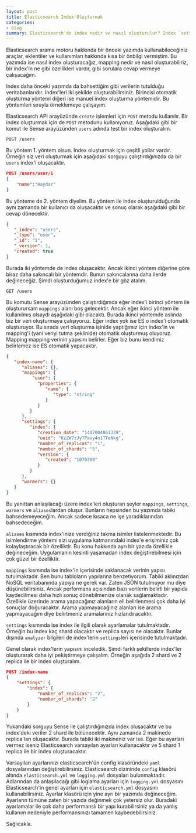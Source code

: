 ```yaml
---
layout: post
title: Elasticsearch Index Oluşturmak
categories:
- blog
summary: Elasticsearch'de index nedir ve nasıl oluşturulur? Index `settings` nedir ve nasıl kullanılır? `Analyzer` nedir, nasıl oluşturulur.
---
```


Elasticsearch arama motoru hakkında bir önceki yazımda kullanabileceğiniz 
araçlar, eklentiler ve kullanımları hakkında kısa bir önbilgi vermiştim. Bu
yazımda ise nasıl index oluşturacağız, mapping nedir ve nasıl oluşturabiliriz,
bir index'in ne gibi özellikleri vardır, gibi sorulara cevap vermeye çalışacağım.

Index daha önceki yazımda da bahsettiğim gibi verilerin tutulduğu 
veritabanlarıdır. Index'leri iki şekilde oluşturabilirsiniz. Birincisi otomatik 
oluşturma yöntemi diğeri ise manuel index oluşturma yöntemidir. Bu 
yöntemleri sırayla örneklemeye çalışayım.

Elasticsearch API arayüzünde `create` işlemleri için `POST` metodu kullanılır. 
Bir index oluşturmak için de `POST` metodunu kullanıyoruz. Aşağıdaki gibi
bir komut ile Sense arayüzünden `users` adında test bir index oluşturalım.

```
POST /users
```

Bu yöntem 1. yöntem olsun. Index oluşturmak için çeşitli yollar vardır. 
Örneğin siz veri oluşturmak için aşağıdaki sorguyu çalıştırdığınızda da bir
 `users` index'i oluşacaktır. 

```json
POST /users/user/1
{
    "name":"Haydar"
}
```

Bu yönteme de 2. yöntem diyelim. Bu yöntem ile index oluşturulduğunda 
aynı zamanda bir kullanıcı da oluşacaktır ve sonuç olarak aşağıdaki gibi bir 
cevap dönecektir. 

```json
{
   "_index": "users",
   "_type": "user",
   "_id": "1",
   "_version": 1,
   "created": true
}
```
Burada iki yöntemde de index oluşacaktır. Ancak ikinci yöntem diğerine göre 
biraz daha sakıncalı bir yöntemdir.  Bunun sakıncalarına daha ilerde 
değineceğiz. Şimdi oluşturduğumuz index'e bir göz atalım.  

```
GET /users
```

Bu komutu Sense arayüzünden çalıştırdığımda eğer index'i birinci yöntem ile 
oluşturursam `mappings` alanı boş gelecektir. Ancak eğer ikinci yöntem ile 
kullanılmış olsaydı aşağıdaki gibi olacaktı. Burada ikinci yöntemde aslında biz 
bir veri oluşturmaya çalışıyoruz. Eğer index yok ise ES o index'i otomatik 
oluşturuyor. Bu sırada veri oluşturma işinide yaptığımız için index'in ve 
mapping'i (yani veriyi tutma şeklinide) otomatik oluşturmuş oluyoruz. Mapping 
mapping verinin yapısını belirler. Eğer biz bunu kendimiz belirlemez ise ES 
otomatik yapacaktır. 

```json
{
   "index-name": {
      "aliases": {},
      "mappings": {
          "user": {
            "properties": {
               "name": {
                  "type": "string"
               }
            }
         }
      },
      "settings": {
         "index": {
            "creation_date": "1447004861339",
            "uuid": "KzZW7zJyTPavy4n1TTeNkg",
            "number_of_replicas": "1",
            "number_of_shards": "5",
            "version": {
               "created": "1070399"
            }
         }
      },
      "warmers": {}
   }
}
```

Bu yanıttan anlaşılacağı üzere index'leri oluşturan şeyler `mappings`, 
`settings`, `warmers` ve `aliases`lardan oluşur. Bunların hepsinden bu yazımda
tabiki bahsedemeyeceğim. Ancak sadece kısaca ne işe yaradıklarından 
bahsedeceğim. 

`aliases` kısmında index'inize verdiğiniz takma isimler listelenmektedir. Bu 
isimlendirme yöntemi sizi uygulama katmanındaki index'e erişiminiz çok 
kolaylaştıracak bir özelliktir.  Bu konu hakkında ayrı bir yazıda özellikle 
değineceğim. Uygulamanın kesinti yaşamadan index değiştirebilmesi için
çok güzel bir özelliktir.

`mappings` kısmında ise index'in içerisinde saklanacak verinin yapısı 
tutulmaktadır. Ben bunu tabloların yapılarına benzetiyorum. Tabiki aklınızdan 
NoSQL veritabanında yapıya ne gerek var. Zaten JSON tutulmuyor mu diye 
düşünebilirsiniz. Ancak performans açısından bazı verilerin belirli bir yapıda 
kaydedilmesi daha hızlı sonuç dönebilmenize olanak sağlamaktadır. Özellikle
üzerinde arama yapacağınız alanların ell belirlenmesi çok daha iyi sonuçlar 
doğuracaktır. Arama yapmayacağınız alanları ise arama yapmayacağım diye 
belirtmeniz aramalarınız hızlandıracaktır. 

`settings` kısmında ise index ile ilgili olarak ayarlamalar tutulmaktadır. Örneğin 
bu index kaç shard olacaktır ve replica sayısı ne olacaktır. Bunlar dışında 
`analyzer` bilgileri de index'lerin `settings`leri içerisinde tutulmaktadır.  

Genel olarak index'lerin yapısını inceledik. Şimdi farklı şekillerde index'ler 
oluşturarak daha iyi pekiştirmeye çalışalım. Örneğin aşağıda 2 shard ve 
2 replica ile bir index oluşturalım. 

```json
POST /index-name
{
    "settings": {
        "index": {
            "number_of_replicas": "2",
            "number_of_shards": "2"
        }
    }
}
```

Yukarıdaki sorguyu Sense ile çalıştırdığınızda index oluşacaktır ve bu index'deki 
veriler 2 shard ile bölünecektir. Aynı zamanda 2 makinede replica'ları oluşacaktır. 
Burada tabiki iki makineniz var ise. Eğer bu ayarları vermez iseniz Elasticsearch
varsayılan ayarları kullanacaktır ve 5 shard 1 replica ile bir index oluşturacaktır.

Varsayılan ayarlarınızı elasticsearch'ün config klasöründeki `yaml` dosyalarından
değiştirebilirsiniz. Elasticsearch dizininde `config` klasörü altında `elasticsearch.yml` 
ve `logging.yml` dosyaları bulunmaktadır. Adlarından da anlaşılacağı gibi 
loglama ayarları için `logging.yml` dosyasını Elasticsearch'in genel ayarları için 
`elasticsearch.yml` dosyasını kullanabilirsiniz. Ayarlar klasörü için yine ayrı bir 
yazımda değineceğim. Ayarların tümüne zaten bir yazıda değinmek çok yetersiz 
olur. Buradaki ayarlamalar ile çok daha performanslı bir yapı kurabilirsiniz ya da 
yanlış kullanım nedeniyle performansınızı tamamen kaybedebilirsiniz. 

Sağlıcakla.

